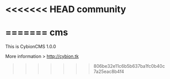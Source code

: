 <<<<<<< HEAD
community
=========
=======
cms
===

This is CybionCMS 1.0.0

More information > http://cybion.tk
>>>>>>> 806be32e11c6b5b637ba1fc0b40c7a25eac8b4f4
